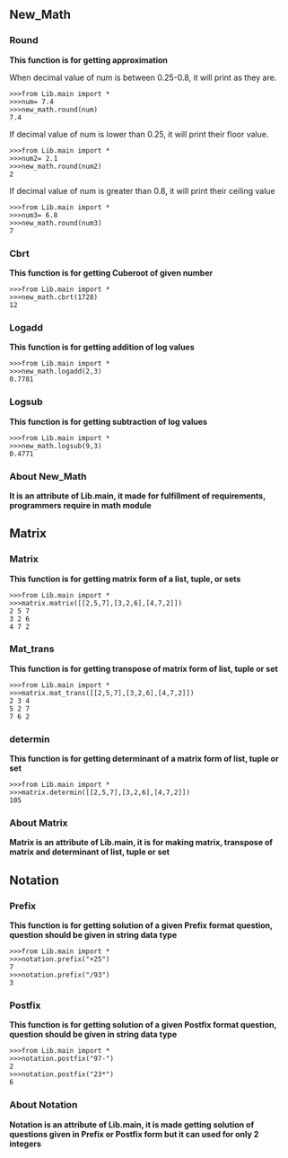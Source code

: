 ## New_Math

### Round
**This function is for getting approximation** 

When decimal value of num is between 
0.25-0.8, it will print as they are.

```
>>>from Lib.main import *
>>>num= 7.4
>>>new_math.round(num)
7.4
```

If decimal value of num is lower than 
0.25, it will print their floor value.

```
>>>from Lib.main import *
>>>num2= 2.1
>>>new_math.round(num2)
2
```

If decimal value of num is greater than 0.8,
it will print their ceiling value
```
>>>from Lib.main import *
>>>num3= 6.8 
>>>new_math.round(num3)
7
```

### Cbrt
**This function is for getting Cuberoot of given number**

```
>>>from Lib.main import *
>>>new_math.cbrt(1728)
12
```
### Logadd
**This function is for getting addition of log values**

```
>>>from Lib.main import *
>>>new_math.logadd(2,3)
0.7781
```

### Logsub
**This function is for getting subtraction of log values**

```
>>>from Lib.main import *
>>>new_math.logsub(9,3)
0.4771
```

### About New_Math
**It is an attribute of Lib.main, it made for fulfillment of requirements, programmers require in math module**

## Matrix

### Matrix
**This function is for getting matrix form of a list, tuple, or sets**

```
>>>from Lib.main import *
>>>matrix.matrix([[2,5,7],[3,2,6],[4,7,2]])
2 5 7
3 2 6
4 7 2
```

### Mat_trans
**This function is for getting transpose of matrix form of list, tuple or set**

```
>>>from Lib.main import *
>>>matrix.mat_trans([[2,5,7],[3,2,6],[4,7,2]])
2 3 4
5 2 7
7 6 2
```

### determin
**This function is for getting determinant of a matrix form of list, tuple or set**

```
>>>from Lib.main import *
>>>matrix.determin([[2,5,7],[3,2,6],[4,7,2]])
105
```

### About Matrix 
**Matrix is an attribute of Lib.main, it is for making matrix, transpose of matrix and determinant of list, tuple or set**

## Notation

### Prefix 
**This function is for getting solution of a given Prefix format question, question should be given in string data type**

```
>>>from Lib.main import *
>>>notation.prefix("+25")
7
>>>notation.prefix("/93")
3
```

### Postfix
**This function is for getting solution of a given Postfix format question, question should be given in string data type**

```
>>>from Lib.main import *
>>>notation.postfix("97-")
2
>>>notation.postfix("23*")
6
```

### About Notation
**Notation is an attribute of Lib.main, it is made getting solution of questions given in Prefix or Postfix form but it can used for only 2 integers**
